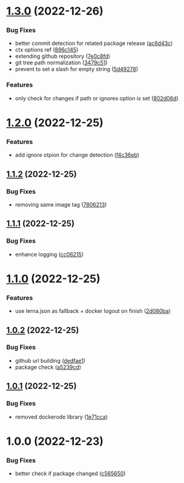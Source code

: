 # [1.3.0](https://github.com/Tada5hi/action-docker-release/compare/v1.2.0...v1.3.0) (2022-12-26)


### Bug Fixes

* better commit detection for related package release ([ac6d43c](https://github.com/Tada5hi/action-docker-release/commit/ac6d43c6c4a68ffb63dabbaeb57010270c435687))
* ctx options ref ([896c145](https://github.com/Tada5hi/action-docker-release/commit/896c14555d341596e35c735ec1366faac14145d1))
* extending github repository ([7e0c8fd](https://github.com/Tada5hi/action-docker-release/commit/7e0c8fda8dbd3f20241ad85d7b82d05157eb8395))
* git tree path normalization ([3479c51](https://github.com/Tada5hi/action-docker-release/commit/3479c516dcf3b9d6f58e856d909b6b1c77ac7b71))
* prevent to set a slash for empty string ([5d49278](https://github.com/Tada5hi/action-docker-release/commit/5d492780ac894206c07c96ba9bc6dac547871fe3))


### Features

* only check for changes if path or ignores option is set ([802d06d](https://github.com/Tada5hi/action-docker-release/commit/802d06dc0576b810689239495a4bbf73b82cb217))

# [1.2.0](https://github.com/Tada5hi/action-docker-release/compare/v1.1.2...v1.2.0) (2022-12-25)


### Features

* add ignore otpion for change detection ([f4c36eb](https://github.com/Tada5hi/action-docker-release/commit/f4c36eba052bbca6e0010f1c0533eec20a115ca2))

## [1.1.2](https://github.com/Tada5hi/action-docker-release/compare/v1.1.1...v1.1.2) (2022-12-25)


### Bug Fixes

* removing same image tag ([7806213](https://github.com/Tada5hi/action-docker-release/commit/78062132b55e5d1319b0f9fb7bc22d3c4604f01e))

## [1.1.1](https://github.com/Tada5hi/action-docker-release/compare/v1.1.0...v1.1.1) (2022-12-25)


### Bug Fixes

* enhance logging ([cc06215](https://github.com/Tada5hi/action-docker-release/commit/cc06215158388c19cc6dc097266210678ab29a37))

# [1.1.0](https://github.com/Tada5hi/action-docker-js/compare/v1.0.2...v1.1.0) (2022-12-25)


### Features

* use lerna.json as fallback + docker logout on finish ([2d080ba](https://github.com/Tada5hi/action-docker-js/commit/2d080baae952529ad7b328991a05a9e21fe5394f))

## [1.0.2](https://github.com/Tada5hi/action-docker-js/compare/v1.0.1...v1.0.2) (2022-12-25)


### Bug Fixes

* github url building ([dedfae1](https://github.com/Tada5hi/action-docker-js/commit/dedfae16d6ec4f730690a36f885118600b6a13e3))
* package check ([a5239cd](https://github.com/Tada5hi/action-docker-js/commit/a5239cdc016a9eeb3fa8ca208ad0bebc55016cdc))

## [1.0.1](https://github.com/Tada5hi/action-docker-js/compare/v1.0.0...v1.0.1) (2022-12-25)


### Bug Fixes

* removed dockerode library ([1e71cca](https://github.com/Tada5hi/action-docker-js/commit/1e71cca2b7eeb9cfddcc70fab1b0f6da1dc898d8))

# 1.0.0 (2022-12-23)


### Bug Fixes

* better check if package changed ([c565650](https://github.com/Tada5hi/action-docker-js/commit/c565650dd032f8efca7de72065797022b398a586))
